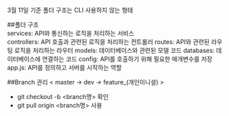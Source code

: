 3월 11일 기준 폴더 구조는 CLI 사용하지 않는 형태

##폴더 구조  
services: API와 통신하는 로직을 처리하는 서비스  
controllers: API 호출과 관련된 로직을 처리하는 컨트롤러
routes: API와 관련된 라우팅 로직을 처리하는 라우터
models: 데이터베이스와 관련된 모델 코드
databases: 데이터베이스에 연결하는 코드
config: API를 호출하기 위해 필요한 매개변수를 저장
app.js: API를 정의하고 서버를 시작하는 역할

##Branch 관리
< master → dev → feature\_(개인이니셜) >

- git checkout -b <branch명> 확인
- git pull origin <branch명> 사용

